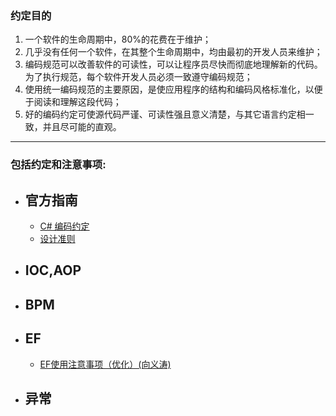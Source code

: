 
### 约定目的

1.  一个软件的生命周期中，80%的花费在于维护；
1.  几乎没有任何一个软件，在其整个生命周期中，均由最初的开发人员来维护；
1.  编码规范可以改善软件的可读性，可以让程序员尽快而彻底地理解新的代码。为了执行规范，每个软件开发人员必须一致遵守编码规范；
1.  使用统一编码规范的主要原因，是使应用程序的结构和编码风格标准化，以便于阅读和理解这段代码；
1.  好的编码约定可使源代码严谨、可读性强且意义清楚，与其它语言约定相一致，并且尽可能的直观。


***

### 包括约定和注意事项:

- ## 官方指南
  + [C# 编码约定](https://docs.microsoft.com/zh-cn/dotnet/csharp/programming-guide/inside-a-program/coding-conventions)
  + [设计准则](https://docs.microsoft.com/zh-cn/dotnet/standard/design-guidelines/)
- ## IOC,AOP
- ## BPM
- ## EF
  + [EF使用注意事项（优化）(向义涛)](https://github.com/jzt-erp/CodeStyle/wiki/EF%E4%BD%BF%E7%94%A8%E6%B3%A8%E6%84%8F%E4%BA%8B%E9%A1%B9%EF%BC%88%E4%BC%98%E5%8C%96%EF%BC%89)
- ## 异常
